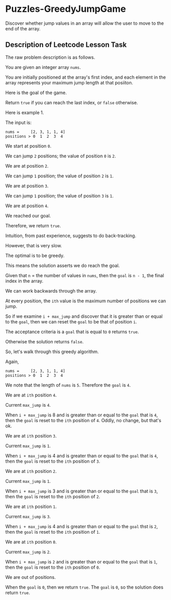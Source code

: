 # Puzzles-GreedyJumpGame

Discover whether jump values in an array will allow the user to move to the end of the array.

## Description of Leetcode Lesson Task

The raw problem description is as follows.

You are given an integer array `nums`.

You are initially positioned at the array's first index,
and each element in the array represents your maximum
jump length at that posiiton.

Here is the goal of the game.

Return `true` if you can reach the last index,
or `false` otherwise.

Here is example 1.

The input is:

```
nums =     [2, 3, 1, 1, 4]
positions > 0  1  2  3  4
```
We start at position `0`.

We can jump `2` positions; the value of position `0` is `2`.

We are at position `2`.

We can jump `1` position; the value of position `2` is `1`.

We are at position `3`.

We can jump `1` position; the value of position `3` is `1`.

We are at position `4`.

We reached our goal.

Therefore, we return `true`.

Intuition, from past experience, suggests to do back-tracking.

However, that is very slow.

The optimal is to be greedy.

This means the solution asserts we do reach the goal.

Given that `n` = the number of values in `nums`,
then the `goal` is `n - 1`, the final index in the array.

We can work backwards through the array.

At every position, the `ith` value is the maximum number of positions we can jump.

So if we examine `i + max_jump` and discover that it is greater than or equal to the `goal`,
then we can reset the `goal` to be that of position `i`.

The acceptance criteria is a `goal` that is equal to `0` returns `true`.

Otherwise the solution returns `false`.

So, let's walk through this greedy algorithm.

Again, 

```
nums =     [2, 3, 1, 1, 4]
positions > 0  1  2  3  4
```

We note that the length of `nums` is `5`. Therefore the `goal` is `4`.

We are at `ith` position `4`.

Current `max_jump` is `4`.

When `i + max_jump` is 8 and is greater than or equal to the `goal` that is `4`,
then the `goal` is reset to the `ith` position of `4`. Oddly, no change, but that's ok.

We are at `ith` position `3`.

Current `max_jump` is `1`.

When `i + max_jump` is 4 and is greater than or equal to the `goal` that is `4`,
then the `goal` is reset to the `ith` position of `3`.

We are at `ith` position `2`.

Current `max_jump` is `1`.

When `i + max_jump` is 3 and is greater than or equal to the `goal` that is `3`,
then the `goal` is reset to the `ith` position of `2`.

We are at `ith` position `1`.

Current `max_jump` is `3`.

When `i + max_jump` is 4 and is greater than or equal to the `goal` thst is `2`,
then the `goal` is reset to the `ith` position of `1`.

We are at `ith` position `0`.

Current `max_jump` is `2`.

When `i + max_jump` is `2` and is greater than or equal to the `goal` that is `1`,
then the `goal` is reset to the `ith` position of `0`.

We are out of positions.

When the `goal` is `0`, then we return `true`.
The `goal` is `0`, so the solution does return `true`.
